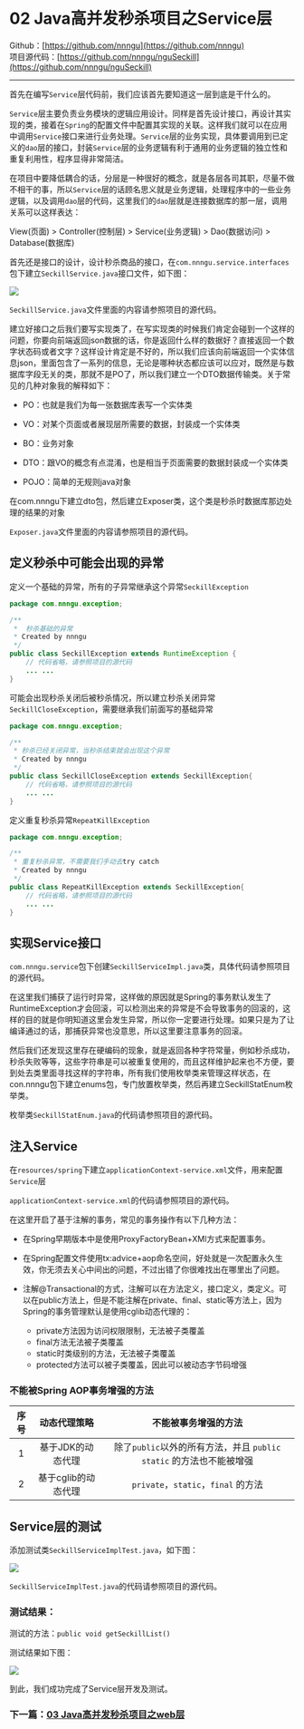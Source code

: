 # 02 Java高并发秒杀项目之Service层
Github：[https://github.com/nnngu](https://github.com/nnngu)   
项目源代码：[https://github.com/nnngu/nguSeckill](https://github.com/nnngu/nguSeckill)  

---

首先在编写`Service`层代码前，我们应该首先要知道这一层到底是干什么的。

`Service`层主要负责业务模块的逻辑应用设计。同样是首先设计接口，再设计其实现的类，接着在`Spring`的配置文件中配置其实现的关联。这样我们就可以在应用中调用`Service`接口来进行业务处理。`Service`层的业务实现，具体要调用到已定义的`dao`层的接口，封装`Service`层的业务逻辑有利于通用的业务逻辑的独立性和重复利用性，程序显得非常简洁。

在项目中要降低耦合的话，分层是一种很好的概念，就是各层各司其职，尽量不做不相干的事，所以`Service`层的话顾名思义就是业务逻辑，处理程序中的一些业务逻辑，以及调用`dao`层的代码，这里我们的`dao`层就是连接数据库的那一层，调用关系可以这样表达：

View(页面) > Controller(控制层) > Service(业务逻辑) > Dao(数据访问) > Database(数据库)

首先还是接口的设计，设计秒杀商品的接口，在`com.nnngu.service.interfaces`包下建立`SeckillService.java`接口文件，如下图：

![][1]

`SeckillService.java`文件里面的内容请参照项目的源代码。

建立好接口之后我们要写实现类了，在写实现类的时候我们肯定会碰到一个这样的问题，你要向前端返回json数据的话，你是返回什么样的数据好？直接返回一个数字状态码或者文字？这样设计肯定是不好的，所以我们应该向前端返回一个实体信息json，里面包含了一系列的信息，无论是哪种状态都应该可以应对，既然是与数据库字段无关的类，那就不是PO了，所以我们建立一个DTO数据传输类。关于常见的几种对象我的解释如下：

* PO：也就是我们为每一张数据库表写一个实体类

* VO：对某个页面或者展现层所需要的数据，封装成一个实体类

* BO：业务对象

* DTO：跟VO的概念有点混淆，也是相当于页面需要的数据封装成一个实体类

* POJO：简单的无规则java对象

在com.nnngu下建立dto包，然后建立Exposer类，这个类是秒杀时数据库那边处理的结果的对象

`Exposer.java`文件里面的内容请参照项目的源代码。

## 定义秒杀中可能会出现的异常

定义一个基础的异常，所有的子异常继承这个异常`SeckillException`

```java
package com.nnngu.exception;

/**
 *  秒杀基础的异常
 * Created by nnngu
 */
public class SeckillException extends RuntimeException {
    // 代码省略，请参照项目的源代码
	... ...
}

```

可能会出现秒杀关闭后被秒杀情况，所以建立秒杀关闭异常`SeckillCloseException`，需要继承我们前面写的基础异常

```java
package com.nnngu.exception;

/**
 * 秒杀已经关闭异常，当秒杀结束就会出现这个异常
 * Created by nnngu
 */
public class SeckillCloseException extends SeckillException{
    // 代码省略，请参照项目的源代码
	... ...
}

```

定义重复秒杀异常`RepeatKillException`

```java
package com.nnngu.exception;

/**
 * 重复秒杀异常，不需要我们手动去try catch
 * Created by nnngu
 */
public class RepeatKillException extends SeckillException{
    // 代码省略，请参照项目的源代码
	... ...
}

```

## 实现Service接口

`com.nnngu.service`包下创建`SeckillServiceImpl.java`类，具体代码请参照项目的源代码。

在这里我们捕获了运行时异常，这样做的原因就是Spring的事务默认发生了RuntimeException才会回滚，可以检测出来的异常是不会导致事务的回滚的，这样的目的就是你明知道这里会发生异常，所以你一定要进行处理。如果只是为了让编译通过的话，那捕获异常也没意思，所以这里要注意事务的回滚。

然后我们还发现这里存在硬编码的现象，就是返回各种字符常量，例如秒杀成功，秒杀失败等等，这些字符串是可以被重复使用的，而且这样维护起来也不方便，要到处去类里面寻找这样的字符串，所有我们使用枚举类来管理这样状态，在con.nnngu包下建立enums包，专门放置枚举类，然后再建立SeckillStatEnum枚举类。

枚举类`SeckillStatEnum.java`的代码请参照项目的源代码。

## 注入Service

在`resources/spring`下建立`applicationContext-service.xml`文件，用来配置`Service`层

`applicationContext-service.xml`的代码请参照项目的源代码。

在这里开启了基于注解的事务，常见的事务操作有以下几种方法：

* 在Spring早期版本中是使用ProxyFactoryBean+XMl方式来配置事务。

* 在Spring配置文件使用tx:advice+aop命名空间，好处就是一次配置永久生效，你无须去关心中间出的问题，不过出错了你很难找出在哪里出了问题。

* 注解@Transactional的方式，注解可以在方法定义，接口定义，类定义。可以在public方法上，但是不能注解在private、final、static等方法上，因为Spring的事务管理默认是使用cglib动态代理的：
  * private方法因为访问权限限制，无法被子类覆盖
  * final方法无法被子类覆盖
  * static时类级别的方法，无法被子类覆盖
  * protected方法可以被子类覆盖，因此可以被动态字节码增强


### 不能被Spring AOP事务增强的方法

序号 |	动态代理策略 |	不能被事务增强的方法
:-: | :-: | :-: 
1	| 基于JDK的动态代理	 | 除了`public`以外的所有方法，并且 `public static` 的方法也不能被增强
2	| 基于cglib的动态代理 |  `private`，`static`，`final` 的方法

## Service层的测试

添加测试类`SeckillServiceImplTest.java`，如下图：

![][2]

`SeckillServiceImplTest.java`的代码请参照项目的源代码。

### 测试结果：

测试的方法：`public void getSeckillList()`

测试结果如下图：

![][3]

到此，我们成功完成了Service层开发及测试。

### 下一篇：[03 Java高并发秒杀项目之web层](https://github.com/nnngu/LearningNotes/blob/master/nguSeckill/03%20Java%E9%AB%98%E5%B9%B6%E5%8F%91%E7%A7%92%E6%9D%80%E9%A1%B9%E7%9B%AE%E4%B9%8Bweb%E5%B1%82.md)


  [1]: https://www.github.com/nnngu/FigureBed/raw/master/2018/1/29/1517159588127.jpg
  [2]: https://www.github.com/nnngu/FigureBed/raw/master/2018/1/28/1517104665712.jpg
  [3]: https://www.github.com/nnngu/FigureBed/raw/master/2018/1/29/1517162538500.jpg